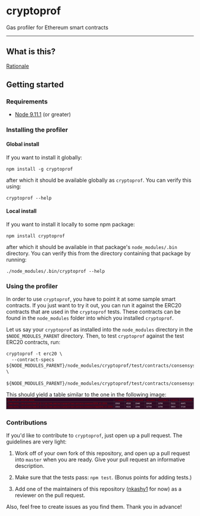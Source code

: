 # cryptoprof

Gas profiler for Ethereum smart contracts

- - -

## What is this?

[Rationale](./doc/rationale.md)


## Getting started

### Requirements

+ [Node 9.11.1](https://nodejs.org/en/blog/release/v9.11.1/) (or greater)


### Installing the profiler

#### Global install

If you want to install it globally:

```
npm install -g cryptoprof
```

after which it should be available globally as `cryptoprof`. You can verify this using:

```
cryptoprof --help
```

#### Local install

If you want to install it locally to some npm package:

```
npm install cryptoprof
```

after which it should be available in that package's `node_modules/.bin` directory. You can verify
this from the directory containing that package by running:

```
./node_modules/.bin/cryptoprof --help
```


### Using the profiler

In order to use `cryptoprof`, you have to point it at some sample smart contracts. If you just want
to try it out, you can run it against the ERC20 contracts that are used in the `cryptoprof` tests.
These contracts can be found in the `node_modules` folder into which you installed `cryptoprof`.

Let us say your `cryptoprof` as installed into the `node_modules` directory in the
`$NODE_MODULES_PARENT` directory. Then, to test `cryptoprof` against the test ERC20 contracts, run:

```
cryptoprof -t erc20 \
  --contract-specs ${NODE_MODULES_PARENT}/node_modules/cryptoprof/test/contracts/consensys/EIP20.sol:EIP20,1200000,ConsensysERC20,1,CON \
                   ${NODE_MODULES_PARENT}/node_modules/cryptoprof/test/contracts/consensys/CrappyEIP20.sol:EIP20,1200000,CrappyERC20Token,1,CRP
```

This should yield a table similar to the one in the following image:
![cryptoprof sample](./doc/cryptoprof-sample.png)


### Contributions

If you'd like to contribute to `cryptoprof`, just open up a pull request. The guidelines are very
light:

1. Work off of your own fork of this repository, and open up a pull request into `master` when
you are ready. Give your pull request an informative description.

1. Make sure that the tests pass: `npm test`. (Bonus points for adding tests.)

1. Add one of the maintainers of this repository ([nkashy1](https://github.com/nkashy1) for now)
as a reviewer on the pull request.

Also, feel free to create issues as you find them. Thank you in advance!
